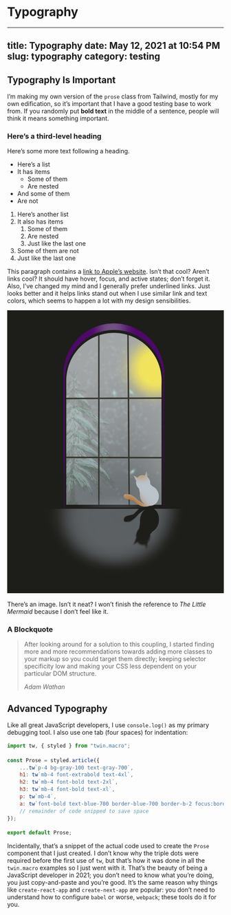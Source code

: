 # Typography

---
title: Typography
date: May 12, 2021 at 10:54 PM
slug: typography
category: testing
---

## Typography Is Important

I’m making my own version of the `prose` class from Tailwind, mostly for my own edification, so it’s important that I have a good testing base to work from. If you randomly put **bold text** in the middle of a sentence, people will think it means something important.

### Here’s a third-level heading

Here’s some more text following a heading.

- Here’s a list
- It has items
	- Some of them
	- Are nested
- And some of them
- Are not

1. Here’s another list
2. It also has items
	1. Some of them
	2. Are nested
	3. Just like the last one
3. Some of them are not
4. Just like the last one

This paragraph contains a [link to Apple’s website](https://www.apple.com "Apple"). Isn’t that cool? Aren’t links cool? It should have hover, focus, and active states; don’t forget it. Also, I’ve changed my mind and I generally prefer underlined links. Just looks better and it helps links stand out when I use similar link and text colors, which seems to happen a lot with my design sensibilities.

![I drew this](images/Snowy_Window.png "A cat peering out of a window into a blizzard")

There’s an image. Isn’t it neat? I won’t finish the reference to *The Little Mermaid* because I don’t feel like it.

### A Blockquote

> After looking around for a solution to this coupling, I started finding more and more recommendations towards adding more classes to your markup so you could target them directly; keeping selector specificity low and making your CSS less dependent on your particular DOM structure.
> 
> _Adam Wathan_

## Advanced Typography

Like all great JavaScript developers, I use `console.log()` as my primary debugging tool. I also use one tab (four spaces) for indentation:

```js
import tw, { styled } from "twin.macro";

const Prose = styled.article({
	...tw`p-4 bg-gray-100 text-gray-700`,
	h1: tw`mb-4 font-extrabold text-4xl`,
	h2: tw`mb-4 font-bold text-2xl`,
	h3: tw`mb-4 font-bold text-xl`,
	p: tw`mb-4`,
	a: tw`font-bold text-blue-700 border-blue-700 border-b-2 focus:border-b-4 hover:border-b-4 active:border-b-4 motion-safe:transition-all`
	// remainder of code snipped to save space
});

export default Prose;
```

Incidentally, that’s a snippet of the actual code used to create the `Prose` component that I just created. I don’t know why the triple dots were required before the first use of `tw`, but that’s how it was done in all the `twin.macro` examples so I just went with it. That’s the beauty of being a JavaScript developer in 2021; you don’t need to know what you’re doing, you just copy-and-paste and you’re good. It’s the same reason why things like `create-react-app` and `create-next-app` are popular: you don’t need to understand how to configure `babel` or worse, `webpack`; these tools do it for you.
